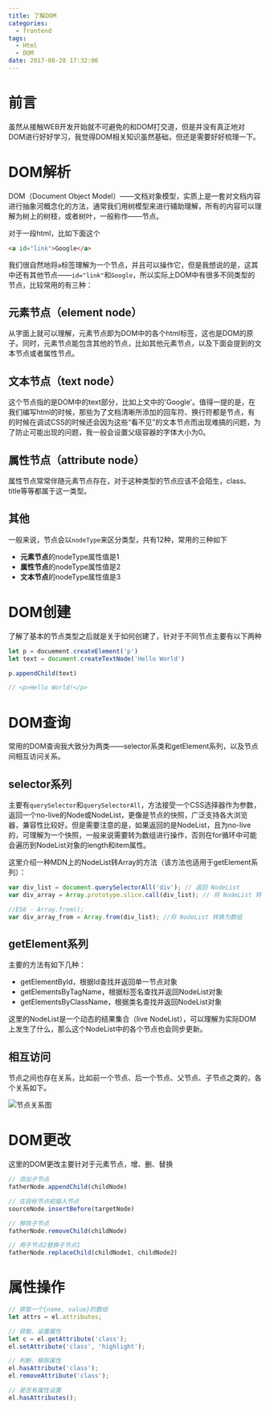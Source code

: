 ```yaml
---
title: 了解DOM
categories:
  - frontend
tags:
  - Html
  - DOM
date: 2017-08-28 17:32:06
---
```


# 前言
虽然从接触WEB开发开始就不可避免的和DOM打交道，但是并没有真正地对DOM进行好好学习，我觉得DOM相关知识虽然基础，但还是需要好好梳理一下。

# DOM解析
DOM（Document Object Model）——文档对象模型，实质上是一套对文档内容进行抽象河概念化的方法，通常我们用树模型来进行辅助理解，所有的内容可以理解为树上的树枝，或者树叶，一般称作——节点。

对于一段html，比如下面这个

```html
<a id="link">Google</a>
```

我们很自然地将`a`标签理解为一个节点，并且可以操作它，但是我想说的是，这其中还有其他节点——`id="link"`和`Google`，所以实际上DOM中有很多不同类型的节点，比较常用的有三种：

## 元素节点（element node）
从字面上就可以理解，元素节点即为DOM中的各个html标签，这也是DOM的原子。同时，元素节点能包含其他的节点，比如其他元素节点，以及下面会提到的文本节点或者属性节点。

## 文本节点（text node）
这个节点指的是DOM中的text部分，比如上文中的'Google'。值得一提的是，在我们编写html的时候，那些为了文档清晰所添加的回车符、换行符都是节点，有的时候在调试CSS的时候还会因为这些“看不见”的文本节点而出现难搞的问题，为了防止可能出现的问题，我一般会设置父级容器的字体大小为0。

## 属性节点（attribute node）
属性节点常常伴随元素节点存在，对于这种类型的节点应该不会陌生，class、title等等都属于这一类型。

## 其他
一般来说，节点会以`nodeType`来区分类型，共有12种，常用的三种如下

+ **元素节点**的nodeType属性值是1
+ **属性节点**的nodeType属性值是2
+ **文本节点**的nodeType属性值是3

# DOM创建
了解了基本的节点类型之后就是关于如何创建了，针对于不同节点主要有以下两种

```javascript
let p = docuement.createElement('p')
let text = document.createTextNode('Hello World')

p.appendChild(text)

// <p>Hello World!</p>
```

# DOM查询
常用的DOM查询我大致分为两类——selector系类和getElement系列，以及节点间相互访问关系。

## selector系列
主要有`querySelector`和`querySelectorAll`，方法接受一个CSS选择器作为参数，返回一个no-live的Node或NodeList，更像是节点的快照，广泛支持各大浏览器，兼容性比较好。但是需要注意的是，如果返回的是NodeList，且为no-live的，可理解为一个快照，一般来说需要转为数组进行操作，否则在for循环中可能会遍历到NodeList对象的length和item属性。

这里介绍一种MDN上的NodeList转Array的方法（该方法也适用于getElement系列）：

```javascript
var div_list = document.querySelectorAll('div'); // 返回 NodeList
var div_array = Array.prototype.slice.call(div_list); // 将 NodeList 转换为数组

//ES6 - Array.from();
var div_array_from = Array.from(div_list); //将 NodeList 转换为数组
```

## getElement系列
主要的方法有如下几种：

+ getElementById，根据Id查找并返回单一节点对象
+ getElementsByTagName，根据标签名查找并返回NodeList对象
+ getElementsByClassName，根据类名查找并返回NodeList对象

这里的NodeList是一个动态的结果集合（live NodeList），可以理解为实际DOM上发生了什么，那么这个NodeList中的各个节点也会同步更新。

## 相互访问
节点之间也存在关系，比如前一个节点、后一个节点、父节点、子节点之类的，各个关系如下。

![节点关系图](/images/node-relationship.png)

# DOM更改
这里的DOM更改主要针对于元素节点，增、删、替换

```javascript
// 添加子节点
fatherNode.appendChild(childNode)

// 在目标节点前插入节点
sourceNode.insertBefore(targetNode)

// 移除子节点
fatherNode.removeChild(childNode)

// 用子节点2替换子节点1
fatherNode.replaceChild(childNode1, childNode2)
```

# 属性操作

```javascript
// 获取一个{name, value}的数组
let attrs = el.attributes;

// 获取、设置属性
let c = el.getAttribute('class');
el.setAttribute('class', 'highlight');

// 判断、移除属性
el.hasAttribute('class');
el.removeAttribute('class');

// 是否有属性设置
el.hasAttributes();  
```
